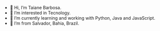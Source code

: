 - 👋 Hi, I’m Taiane Barbosa.
- 👀 I’m interested in Tecnology.
- 🌱 I’m currently learning and working with Python, Java and JavaScript.
- 💞️ I’m from Salvador, Bahia, Brazil.

<!---
taiane94sb/taiane94sb is a ✨ special ✨ repository because its `README.md` (this file) appears on your GitHub profile.
You can click the Preview link to take a look at your changes.
--->
